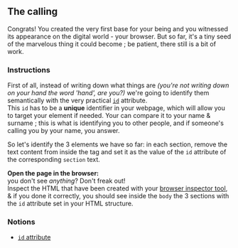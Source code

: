 ## The calling

Congrats! You created the very first base for your being and you witnessed its
appearance on the digital world - your browser. But so far, it's a tiny seed of
the marvelous thing it could become ; be patient, there still is a bit of work.

### Instructions

First of all, instead of writing down what things are _(you're not writing down
on your hand the word 'hand', are you?)_ we're going to identify them
semantically with the very practical
[`id`](https://developer.mozilla.org/en-US/docs/Web/HTML/Global_attributes/id)
attribute. \
This `id` has to be a **unique** identifier in your webpage, which will allow you
to target your element if needed. Your can compare it to your name & surname ; this
is what is identifying you to other people, and if someone's calling you by your
name, you answer.

So let's identify the 3 elements we have so far: in each section, remove the
text content from inside the tag and set it as the value of the `id` attribute
of the corresponding `section` text.

**Open the page in the browser:** \
you don't see _anything_? Don't freak out! \
Inspect the HTML that have been created with your
[browser inspector tool](https://developer.mozilla.org/en-US/docs/Learn/Common_questions/What_are_browser_developer_tools),
& if you done it correctly, you should see inside the `body` the 3 sections with
the `id` attribute set in your HTML structure.

### Notions

- [`id` attribute](https://developer.mozilla.org/en-US/docs/Web/HTML/Global_attributes/id)
